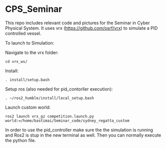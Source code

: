 # CPS_Seminar
This repo includes relevant code and pictures for the Seminar in Cyber Physical System.
It uses vrx (https://github.com/osrf/vrx) to simulate a PID controlled vessel.


To launch to Simulation:

Navigate to the vrx folder:
```
cd vrx_ws/
```

Install:
```
. install/setup.bash
```

Setup ros (also needed for pid_contorller execution):
```
. ~/ros2_humble/install/local_setup.bash
```

Launch custom world:
```
ros2 launch vrx_gz competition.launch.py world:=/home/bastimai/Seminar_code/sydney_regatta_custom
```

In order to use the pid_controller make sure the the simulation is running and Ros2 is stup in the new terminal as well. Then you can normally execute the python file.
